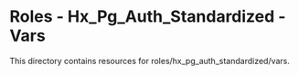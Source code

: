 # Roles - Hx_Pg_Auth_Standardized - Vars

This directory contains resources for roles/hx_pg_auth_standardized/vars.
